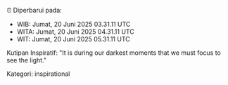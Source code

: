 ⏰ Diperbarui pada:
- WIB: Jumat, 20 Juni 2025 03.31.11 UTC
- WITA: Jumat, 20 Juni 2025 04.31.11 UTC
- WIT: Jumat, 20 Juni 2025 05.31.11 UTC

Kutipan Inspiratif:
"It is during our darkest moments that we must focus to see the light."


Kategori: inspirational

